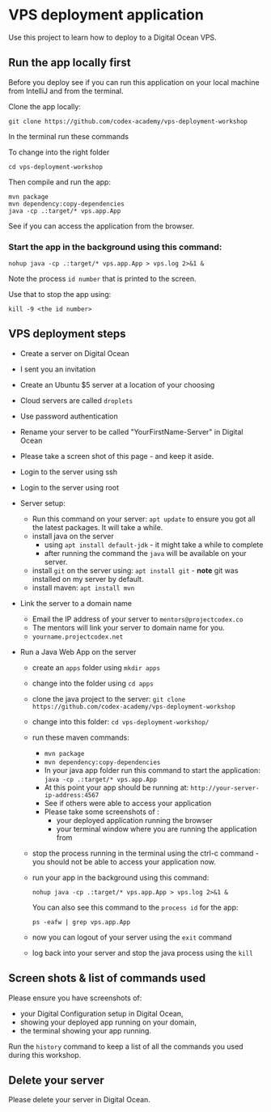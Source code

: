 # VPS deployment application

Use this project to learn how to deploy to a Digital Ocean VPS.

## Run the app locally first

Before you deploy see if you can run this application on your local machine from IntelliJ and from the terminal.

Clone the app locally: 

`git clone https://github.com/codex-academy/vps-deployment-workshop`

In the terminal run these commands

To change into the right folder

```
cd vps-deployment-workshop
```

Then compile and run the app:

```
mvn package
mvn dependency:copy-dependencies
java -cp .:target/* vps.app.App
```

See if you can access the application from the browser.

### Start the app in the background using this command:

```
nohup java -cp .:target/* vps.app.App > vps.log 2>&1 &
```

Note the process `id number` that is printed to the screen.

Use that to stop the app using:

```
kill -9 <the id number>
```

## VPS deployment steps

* Create a server on Digital Ocean
 * I sent you an invitation
 * Create an Ubuntu $5 server at a location of your choosing
 * Cloud servers are called `droplets`
 * Use password authentication
 * Rename your server to be called "YourFirstName-Server" in Digital Ocean
 * Please take a screen shot of this page - and keep it aside.
* Login to the server using ssh
 * Login to the server using root
 
 * Server setup:

    * Run this command on your server: `apt update` to ensure you got all the latest packages. It will take a while.
    * install java on the server 
        * using `apt install default-jdk` - it might take a while to complete
        * after running the command the `java` will be available on your server.
    * install `git` on the server using: `apt install git` - **note** git was installed on my server by default.
    * install maven: `apt install mvn`

* Link the server to a domain name
    * Email the IP address of your server to `mentors@projectcodex.co`
    * The mentors will link your server to domain name for you.
    * `yourname.projectcodex.net`
  
* Run a Java Web App on the server
    * create an `apps` folder using `mkdir apps`
    * change into the folder using `cd apps`
    * clone the java project to the server:
        `git clone https://github.com/codex-academy/vps-deployment-workshop`
    * change into this folder: 
        `cd vps-deployment-workshop/`
    * run these maven commands:
        * `mvn package`
        * `mvn dependency:copy-dependencies`
        * In your java app folder run this command to start the application: 
    `java -cp .:target/* vps.app.App`
        * At this point your app should be running at: `http://your-server-ip-address:4567`
        * See if others were able to access your application
        * Please take some screenshots of :
            * your deployed application running the browser
            * your terminal window where you are running the application from
  * stop the process running in the terminal using the ctrl-c command - you should not be able to access your application now.
  
  * run your app in the background using this command:
    ```
    nohup java -cp .:target/* vps.app.App > vps.log 2>&1 &
    ```
    
    You can also see this command to the `process id` for the app:
    
    ```
    ps -eafw | grep vps.app.App
    ```
    
  * now you can logout of your server using the `exit` command
  * log back into your server and stop the java process using the `kill`

## Screen shots & list of commands used

Please ensure you have screenshots of:
* your Digital Configuration setup in Digital Ocean,
* showing your deployed app running on your domain,
* the terminal showing your app running.

Run the `history` command to keep a list of all the commands you used during this workshop.

## Delete your server

Please delete your server in Digital Ocean.
 
